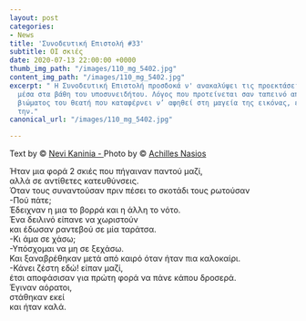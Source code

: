 ```yaml
---
layout: post
categories:
- News
title: 'Συνοδευτική Επιστολή #33'
subtitle: ΟΙ σκιές
date: 2020-07-13 22:00:00 +0000
thumb_img_path: "/images/110_mg_5402.jpg"
content_img_path: "/images/110_mg_5402.jpg"
excerpt: " Η Συνοδευτική Επιστολή προσδοκά ν' ανακαλύψει τις προεκτάσεις της εικόνας
  μέσα στα βάθη του υποσυνειδήτου. Λόγος που προτείνεται σαν ταπεινό απαύγασμα του
  βιώματος του θεατή που καταφέρνει ν’ αφηθεί στη μαγεία της εικόνας, επαναδημιουργώντας
  την."
canonical_url: "/images/110_mg_5402.jpg"

---
```

Text by © <a href="https://www.facebook.com/nevi.kaninia" target="blank">Nevi Kaninia - </a>Photo by © <a href="https://anikon.org/" target="blank">Achilles Nasios</a>

Ήταν μια φορά 2 σκιές που πήγαιναν παντού μαζί,  
αλλά σε αντίθετες κατευθύνσεις.  
Όταν τους συναντούσαν πριν πέσει το σκοτάδι τους ρωτούσαν  
\-Πού πάτε;  
Έδειχναν η μια το βορρά και η άλλη το νότο.  
Ένα δειλινό είπανε να χωριστούν  
και έδωσαν ραντεβού σε μία ταράτσα.  
\-Κι άμα σε χάσω;  
\-Υπόσχομαι να μη σε ξεχάσω.  
Και ξαναβρέθηκαν μετά από καιρό όταν ήταν πια καλοκαίρι.  
\-Κάνει ζέστη εδώ! είπαν μαζί,  
έτσι αποφάσισαν για πρώτη φορά να πάνε κάπου δροσερά.  
Έγιναν αόρατοι,  
στάθηκαν εκεί  
και ήταν καλά.